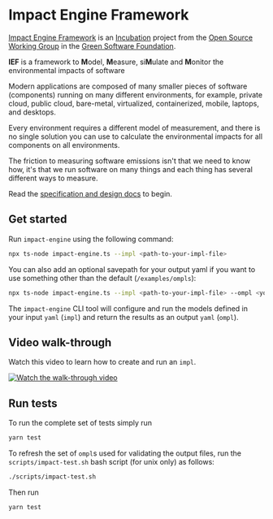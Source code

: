 # Impact Engine Framework

[Impact Engine Framework](https://greensoftwarefoundation.atlassian.net/wiki/spaces/~612dd45e45cd76006a84071a/pages/17072136/Opensource+Impact+Engine+Framework) is an [Incubation](https://oc.greensoftware.foundation/project-lifecycle.html#incubation) project from the [Open Source Working Group](https://greensoftwarefoundation.atlassian.net/wiki/spaces/~612dd45e45cd76006a84071a/pages/852049/Open+Source+Working+Group) in the [Green Software Foundation](https://greensoftware.foundation/).

**IEF** is a framework to **M**odel, **M**easure, si**M**ulate and **M**onitor the environmental impacts of software

Modern applications are composed of many smaller pieces of software (components) running on many different environments, for example, private cloud, public cloud, bare-metal, virtualized, containerized, mobile, laptops, and desktops.

Every environment requires a different model of measurement, and there is no single solution you can use to calculate the environmental impacts for all components on all environments.      

The friction to measuring software emissions isn't that we need to know how, it's that we run software on many things and each thing has several different ways to measure.

Read the [specification and design docs](https://github.com/Green-Software-Foundation/if-docs) to begin.


## Get started

Run `impact-engine` using the following command:

```sh
npx ts-node impact-engine.ts --impl <path-to-your-impl-file>
```

You can also add an optional savepath for your output yaml if you want to use something other than the default (`/examples/ompls`):

```sh
npx ts-node impact-engine.ts --impl <path-to-your-impl-file> --ompl <your-savepath>
```
The `impact-engine` CLI tool will configure and run the models defined in your input `yaml` (`impl`) and return the results as an output `yaml` (`ompl`).

## Video walk-through

Watch this video to learn how to create and run an `impl`.

[![Watch the walk-through video](https://i3.ytimg.com/vi/R-6eDM8AsvY/maxresdefault.jpg)](https://youtu.be/R-6eDM8AsvY)


## Run tests

To run the complete set of tests simply run

```sh
yarn test
```

To refresh the set of `ompl`s used for validating the output files, run the `scripts/impact-test.sh` bash script (for unix only) as follows:

```sh
./scripts/impact-test.sh
```

Then run

```sh
yarn test
```
